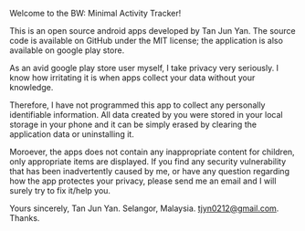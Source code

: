 Welcome to the BW: Minimal Activity Tracker!

This is an open source android apps developed by Tan Jun Yan. The source code is available on GitHub under the MIT license; the application is also available on google play store.

As an avid google play store user myself, I take privacy very seriously. I know how irritating it is when apps collect your data without your knowledge.

Therefore, I have not programmed this app to collect any personally identifiable information. All data created by you were stored in your local storage in your phone and it can be simply erased by clearing the application data or uninstalling it.

Moroever, the apps does not contain any inappropriate content for children, only appropriate items are displayed.
If you find any security vulnerability that has been inadvertently caused by me, or have any question regarding how the app protectes your privacy, please send me an email and I will surely try to fix it/help you.

Yours sincerely, Tan Jun Yan. Selangor, Malaysia. tjyn0212@gmail.com.
Thanks.
